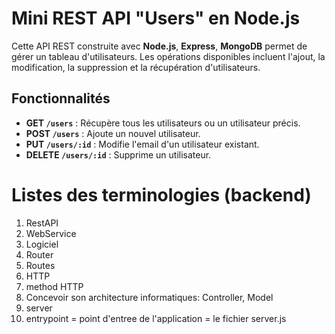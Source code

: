 # Mini REST API "Users" en Node.js

Cette API REST construite avec **Node.js**, **Express**, **MongoDB** permet de gérer un tableau d'utilisateurs. Les opérations disponibles incluent l'ajout, la modification, la suppression et la récupération d'utilisateurs.

## Fonctionnalités

- **GET `/users`** : Récupère tous les utilisateurs ou un utilisateur précis.
- **POST `/users`** : Ajoute un nouvel utilisateur.
- **PUT `/users/:id`** : Modifie l'email d'un utilisateur existant.
- **DELETE `/users/:id`** : Supprime un utilisateur.

# Listes des terminologies (backend)
1. RestAPI
2. WebService
3. Logiciel
4. Router
5. Routes
6. HTTP
7. method HTTP
8. Concevoir son architecture informatiques: Controller, Model
9. server
10. entrypoint = point d'entree de l'application = le fichier server.js